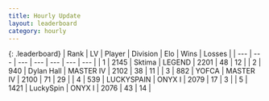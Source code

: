```yaml
---
title: Hourly Update
layout: leaderboard
category: hourly
---
```


{: .leaderboard}
| Rank | LV | Player | Division | Elo | Wins | Losses |
| --- | --- | --- | --- | --- | --- | --- |
| <span data-change="0">1</span> | 2145 | <span title="ID: 353063">Sktima</span> | LEGEND | <span data-change="0">2201</span> | <span data-change="0">48</span> | <span data-change="0">12</span> |
| <span data-change="1">2</span> | 940 | <span title="ID: 174294">Dylan Hall</span> | MASTER IV | <span data-change="24">2102</span> | <span data-change="3">38</span> | <span data-change="0">11</span> |
| <span data-change="-1">3</span> | 882 | <span title="ID: 650820">YOFCA</span> | MASTER IV | <span data-change="0">2100</span> | <span data-change="0">71</span> | <span data-change="0">29</span> |
| <span data-change="4">4</span> | 539 | <span title="ID: 623829">LUCKYSPAIN</span> | ONYX I | <span data-change="54">2079</span> | <span data-change="6">17</span> | <span data-change="0">3</span> |
| <span data-change="-1">5</span> | 1421 | <span title="ID: 498412">LuckySpin</span> | ONYX I | <span data-change="0">2076</span> | <span data-change="0">43</span> | <span data-change="0">14</span> |